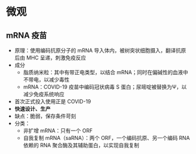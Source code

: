 # 微观
## mRNA 疫苗
- 原理：使用编码抗原分子的 mRNA 导入体内，被树突状细胞摄入，翻译抗原后由 MHC 呈递，刺激免疫反应
- 成分
	- 脂质纳米粒：其中有带正电类型，以结合 mRNA；同时在偏碱性的血液中不带电，以减少毒性
	- mRNA：COVID-19 疫苗中编码冠状病毒 S 蛋白；尿嘧啶被替换为Ψ，以减少免疫系统响应
- 首次正式投入使用正是 COVID-19
- **快速设计、生产**
- 缺点：脆弱，保存条件苛刻
- 分类：
	- 非扩增 mRNA：只有一个 ORF
	- 自我复制 mRNA（saRNA）：两个 ORF，一个编码抗原、另一个编码 RNA 依赖的 RNA 聚合酶及其辅助蛋白，以实现自我复制

